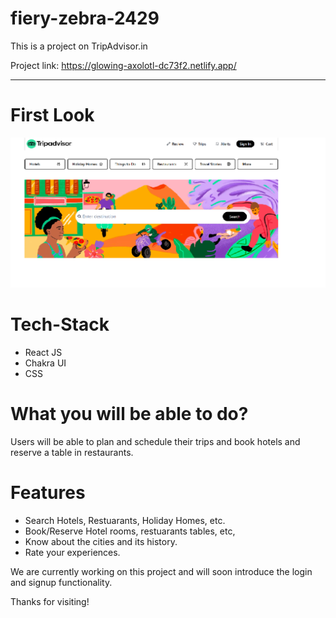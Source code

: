 # fiery-zebra-2429
This is a project on TripAdvisor.in

Project link: https://glowing-axolotl-dc73f2.netlify.app/

---
# First Look

<img src="https://github.com/arun24hrs/fiery-zebra-2429/blob/main/fiery-zebra-2429/public/tripadvisorSnap.png" alt="homepage"/>

# Tech-Stack
- React JS
- Chakra UI
- CSS

# What you will be able to do?
Users will be able to plan and schedule their trips and book hotels and reserve a table in restaurants.

# Features
- Search Hotels, Restuarants, Holiday Homes, etc.
- Book/Reserve Hotel rooms, restuarants tables, etc,
- Know about the cities and its history.
- Rate your experiences.


We are currently working on this project and will soon introduce the login and signup functionality.

Thanks for visiting!

